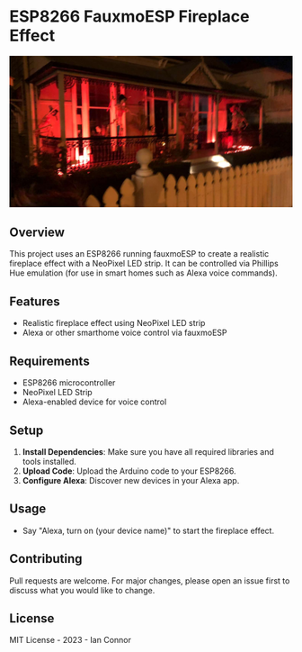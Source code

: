 # ESP8266 FauxmoESP Fireplace Effect

![Fireplace Effect](./fire-effect.jpg)

## Overview
This project uses an ESP8266 running fauxmoESP to create a realistic fireplace effect with a NeoPixel LED strip. It can be controlled via Phillips Hue emulation (for use in smart homes such as Alexa voice commands).

## Features
- Realistic fireplace effect using NeoPixel LED strip
- Alexa or other smarthome voice control via fauxmoESP

## Requirements
- ESP8266 microcontroller
- NeoPixel LED Strip
- Alexa-enabled device for voice control

## Setup
1. **Install Dependencies**: Make sure you have all required libraries and tools installed.
2. **Upload Code**: Upload the Arduino code to your ESP8266.
3. **Configure Alexa**: Discover new devices in your Alexa app.

## Usage
- Say "Alexa, turn on (your device name)" to start the fireplace effect.

## Contributing
Pull requests are welcome. For major changes, please open an issue first to discuss what you would like to change.

## License
MIT License - 2023 - Ian Connor